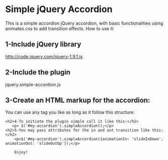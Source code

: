 Simple jQuery Accordion
=======================

This is a simple accordion jQuery accordion, with basic functionalities using animates.css to add transition effects.
How to use it:
    <h2>1-Include jQuery library</h2>
        <p>http://code.jquery.com/jquery-1.9.1.js</p>
    <h2>2-Include the plugin</h2>
       <p> jquery.simple-accordion.js</p>
    <h2>3-Create an HTML markup for the accordion:</h2>
        <p>You can use any tag you like as long as it follow this structure:</p>

    <h2>4-To initiate the plugin simple call it like this:</h2>
       <p> $('#my-accordion').simpleAccordion();</p>
    <h2>5-You may pass attributes for the in and out transition like this:</h2>
        <p>$('#my-accordion').simpleAccordion({animationIn: 'slideInDown', animationOut: 'slideOutUp'});</p>

        Enjoy!
